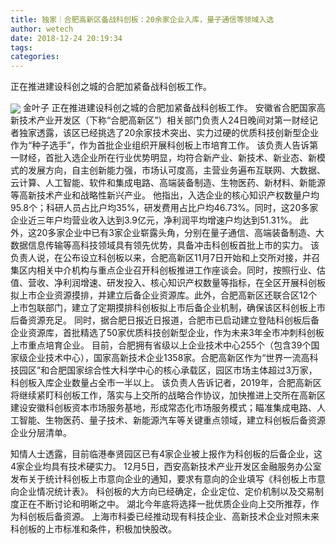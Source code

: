 ```yaml
---
title: 独家｜合肥高新区备战科创板：20余家企业入库，量子通信等领域入选
author: wetech
date: 2018-12-24 20:19:34
tags: 
categories: 
---
```

正在推进建设科创之城的合肥加紧备战科创板工作。
<!-- more -->
<img align="center" border="0" src="https://imgcdn.yicai.com/uppics/images/2018/12/5b552f3949c7aa85abce0b23ee97f5be.jpg" />
金叶子
正在推进建设科创之城的合肥加紧备战科创板工作。
安徽省合肥国家高新技术产业开发区（下称“合肥高新区”）相关部门负责人24日晚间对第一财经记者独家透露，该区已经挑选了20余家技术突出、实力过硬的优质科技创新型企业作为“种子选手”，作为首批企业组织开展科创板上市培育工作。
该负责人告诉第一财经，首批入选企业所在行业优势明显，均符合新产业、新技术、新业态、新模式的发展方向，自主创新能力强，市场认可度高，主营业务遍布互联网、大数据、云计算、人工智能、软件和集成电路、高端装备制造、生物医药、新材料、新能源等高新技术产业和战略性新兴产业。
他指出，入选企业的核心知识产权数量户均95.8个；科研人员占比户均35%，研发费用占比户均46.73%。同时，这20多家企业近三年户均营业收入达到3.9亿元，净利润平均增速户均达到51.31%。
此外，这20多家企业中已有3家企业崭露头角，分别在量子通信、高端装备制造、大数据信息传输等高科技领域具有领先优势，具备冲击科创板首批上市的实力。
该负责人说，在公布设立科创板以来，合肥高新区11月7日开始和上交所对接，并召集区内相关中介机构与重点企业召开科创板推进工作座谈会。同时，按照行业、估值、营收、净利润增速、研发投入、核心知识产权数量等指标，在全区开展科创板拟上市企业资源摸排，并建立后备企业资源库。此外，合肥高新区还联合区12个上市包联部门，建立了定期摸排科创板拟上市后备企业机制，确保该区科创板上市后备资源充足。
同时，据合肥日报近日报道，合肥市已启动建立登陆科创板后备企业资源库，首批精选了50家优质科技创新型企业，作为未来3年全市冲刺科创板上市重点培育企业。
目前，合肥拥有省级以上企业技术中心255个（包含39个国家级企业技术中心），国家高新技术企业1358家。合肥高新区作为“世界一流高科技园区”和合肥国家综合性大科学中心的核心承载区，园区市场主体超过3万家，科创板入库企业数量占全市一半以上。
该负责人告诉记者，2019年，合肥高新区将继续紧盯科创板工作，落实与上交所的战略合作协议，加快推进上交所在高新区建设安徽科创板资本市场服务基地，形成常态化市场服务模式；瞄准集成电路、人工智能、生物医药、量子技术、新能源汽车等关键重点领域，建立科创板后备资源企业分层清单。
 
 
知情人士透露，目前临港奉贤园区已有4家企业被上报作为科创板的后备企业，这4家企业均具有技术硬实力。
12月5日，西安高新技术产业开发区金融服务办公室发布关于统计科创板上市意向企业的通知，要求有意向的企业填写《科创板上市意向企业情况统计表》。
科创板的大方向已经确定，企业定位、定价机制以及交易制度正在不断讨论和明晰之中。
湖北今年底将选择一批优质企业向上交所推荐，作为科创板后备资源。
上海市科委已经推动现有科技企业、高新技术企业对照未来科创板的上市标准和条件，积极加快股改。
